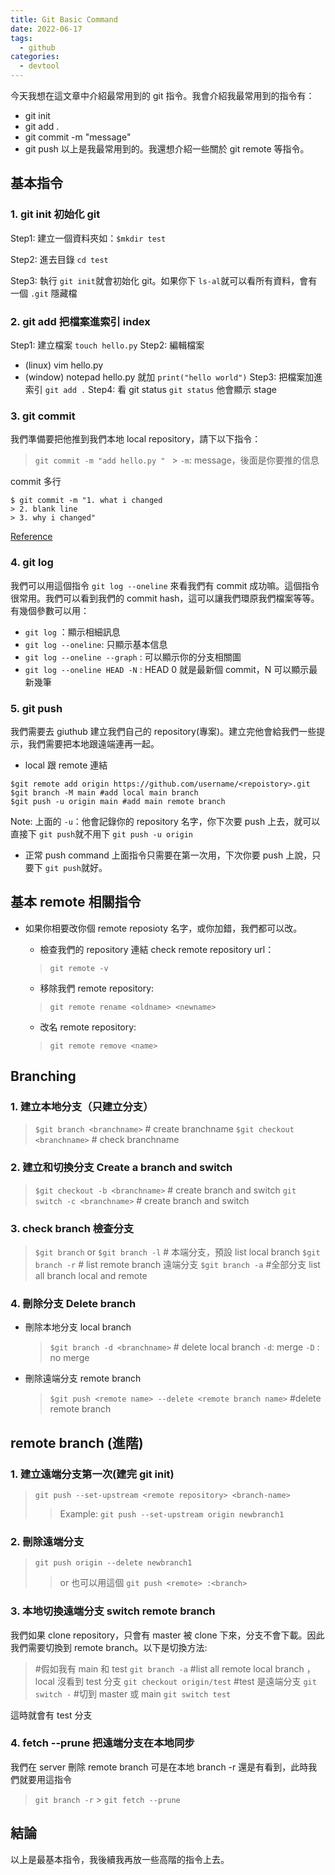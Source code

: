 ```yaml
---
title: Git Basic Command
date: 2022-06-17
tags:
  - github
categories:
  - devtool
---
```


今天我想在這文章中介紹最常用到的 git 指令。我會介紹我最常用到的指令有：

- git init
- git add .
- git commit -m "message"
- git push
  以上是我最常用到的。我還想介紹一些關於 git remote 等指令。

## 基本指令

### 1. git init 初始化 git

Step1: 建立一個資料夾如：`$mkdir test`

Step2: 進去目錄 `cd test`

Step3: 執行 `git init`就會初始化 git。如果你下 `ls-al`就可以看所有資料，會有一個 `.git` 隱藏檔

### 2. git add 把檔案進索引 index

Step1: 建立檔案 `touch hello.py`
Step2: 編輯檔案

- (linux) vim hello.py
- (window) notepad hello.py
  就加 `print("hello world")`
  Step3: 把檔案加進索引 `git add .`
  Step4: 看 git status `git status`
  他會顯示 stage

### 3. git commit

我們準備要把他推到我們本地 local repository，請下以下指令：

> `git commit -m "add hello.py " ` > `-m`: message，後面是你要推的信息

commit 多行

```
$ git commit -m "1. what i changed
> 2. blank line
> 3. why i changed"
```

[Reference](https://stackoverflow.com/questions/29933349/how-can-i-make-git-commit-messages-divide-into-multiple-lines)

### 4. git log

我們可以用這個指令 `git log --oneline` 來看我們有 commit 成功嘛。這個指令很常用。我們可以看到我們的 commit hash，這可以讓我們環原我們檔案等等。
有幾個參數可以用：

- `git log` ：顯示相細訊息
- `git log --oneline`: 只顯示基本信息
- `git log --oneline --graph` : 可以顯示你的分支相關圖
- `git log --oneline HEAD -N` : HEAD 0 就是最新個 commit，N 可以顯示最新幾筆

### 5. git push

我們需要去 giuthub 建立我們自己的 repository(專案)。建立完他會給我們一些提示，我們需要把本地跟遠端連再一起。

- local 跟 remote 連結

```
$git remote add origin https://github.com/username/<repoistory>.git
$git branch -M main #add local main branch
$git push -u origin main #add main remote branch
```

Note: 上面的 `-u`：他會記錄你的 repository 名字，你下次要 push 上去，就可以直接下 `git push`就不用下 `git push -u origin`

- 正常 push command
  上面指令只需要在第一次用，下次你要 push 上說，只要下 `git push`就好。

## 基本 remote 相關指令

- 如果你相要改你個 remote reposioty 名字，或你加錯，我們都可以改。

  - 檢查我們的 repository 連結 check remote repository url：

  > `git remote -v`

  - 移除我們 remote repository:

  > `git remote rename <oldname> <newname>`

  - 改名 remote repository:

  > `git remote remove <name>`

## Branching

### 1. 建立本地分支（只建立分支）

> `$git branch <branchname>` # create branchname
> `$git checkout <branchname>` # check branchname

### 2. 建立和切換分支 Create a branch and switch

> `$git checkout -b <branchname>` # create branch and switch
> `git switch -c <branchname>` # create branch and switch

### 3. check branch 檢查分支

> `$git branch` or `$git branch -l` # 本端分支，預設 list local branch
> `$git branch -r` # list remote branch 遠端分支
> `$git branch -a` #全部分支 list all branch local and remote

### 4. 刪除分支 Delete branch

- 刪除本地分支 local branch
  > `$git branch -d <branchname>` # delete local branch
  > `-d`: merge
  > `-D` : no merge
- 刪除遠端分支 remote branch
  > `$git push <remote name> --delete <remote branch name>` #delete remote branch

## remote branch (進階)

### 1. 建立遠端分支第一次(建完 git init)

> `git push --set-upstream <remote repository> <branch-name>`
>
> > Example:
> > `git push --set-upstream origin newbranch1`

### 2. 刪除遠端分支

> `git push origin --delete newbranch1`
>
> > or 也可以用這個
> > `git push <remote> :<branch>`

### 3. 本地切換遠端分支 switch remote branch

我們如果 clone repository，只會有 master 被 clone 下來，分支不會下載。因此我們需要切換到 remote branch。以下是切換方法:

> #假如我有 main 和 test
> `git branch -a` #list all remote local branch ，local 沒看到 test 分支
> `git checkout origin/test` #test 是遠端分支
> `git switch -` #切到 master 或 main
> `git switch test `

這時就會有 test 分支

### 4. fetch --prune 把遠端分支在本地同步

我們在 server 刪除 remote branch 可是在本地 branch -r 還是有看到，此時我們就要用這指令

> `git branch -r` > `git fetch --prune`

## 結論

以上是最基本指令，我後續我再放一些高階的指令上去。
